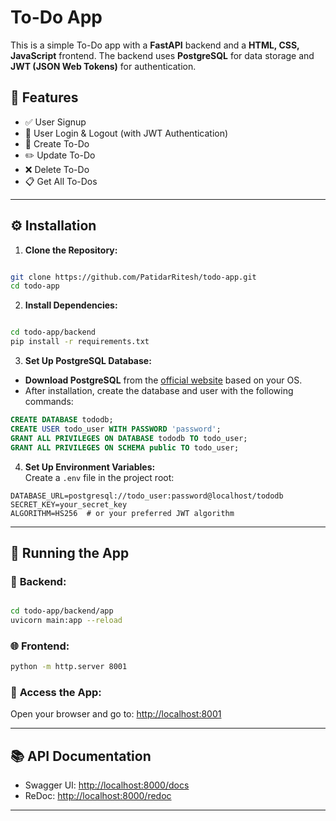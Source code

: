 # To-Do App

This is a simple To-Do app with a **FastAPI** backend and a **HTML, CSS, JavaScript** frontend. The backend uses **PostgreSQL** for data storage and **JWT (JSON Web Tokens)** for authentication.

## 🚀 Features
- ✅ User Signup 
- 🔐 User Login & Logout (with JWT Authentication)
- 📝 Create To-Do
- ✏️ Update To-Do
- ❌ Delete To-Do
- 📋 Get All To-Dos

---

## ⚙️ Installation

1. **Clone the Repository:**  
```bash

git clone https://github.com/PatidarRitesh/todo-app.git
cd todo-app

```

2. **Install Dependencies:**  
```bash

cd todo-app/backend
pip install -r requirements.txt

```

3. **Set Up PostgreSQL Database:**  
- **Download PostgreSQL** from the [official website](https://www.postgresql.org/download/) based on your OS.
- After installation, create the database and user with the following commands:

```sql
CREATE DATABASE tododb;
CREATE USER todo_user WITH PASSWORD 'password';
GRANT ALL PRIVILEGES ON DATABASE tododb TO todo_user;
GRANT ALL PRIVILEGES ON SCHEMA public TO todo_user;
```

4. **Set Up Environment Variables:**  
Create a `.env` file in the project root:
```env
DATABASE_URL=postgresql://todo_user:password@localhost/tododb
SECRET_KEY=your_secret_key
ALGORITHM=HS256  # or your preferred JWT algorithm
```

---

## 🚀 Running the App

### 📡 **Backend:**  
```bash

cd todo-app/backend/app
uvicorn main:app --reload

```

### 🌐 **Frontend:**  
```bash
python -m http.server 8001
```

### 🔗 **Access the App:**  
Open your browser and go to: [http://localhost:8001](http://localhost:8001)

---

## 📚 API Documentation
- Swagger UI: [http://localhost:8000/docs](http://localhost:8000/docs)
- ReDoc: [http://localhost:8000/redoc](http://localhost:8000/redoc)

---

